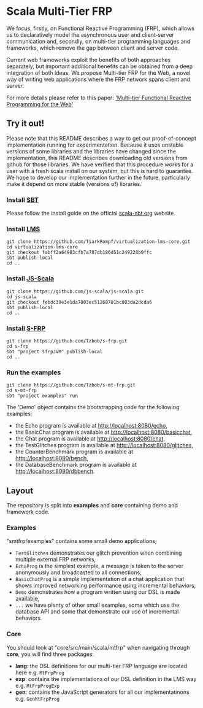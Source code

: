 # Scala Multi-Tier FRP

We focus, firstly, on Functional Reactive Programming (FRP), which allows us to declaratively model the asynchronous user and client-server communication and, secondly, on multi-tier programming languages and frameworks, which remove the gap between client and server code.

Current web frameworks exploit the benefits of both approaches separately, but important additional benefits can be obtained from a deep integration of both ideas.
We propose Multi-tier FRP for the Web, a novel way of writing web applications where the FRP network spans client and server.

For more details please refer to this paper: ['Multi-tier Functional Reactive Programming for the Web'](https://lirias.kuleuven.be/bitstream/123456789/458251/1/sigplanconf-template.pdf) 

## Try it out!

Please note that this README describes a way to get our proof-of-concept
implementation running for experimentation.  Because it uses unstable
versions of some libraries and the libraries have changed since the
implementation, this README describes downloading old versions from
github for those libraries.  We have verified that this procedure
works for a user with a fresh scala install on our system, but this is
hard to guarantee.  We hope to develop our implementation further in
the future, particularly make it depend on more stable (versions of)
libraries.

### Install [SBT](http://www.scala-sbt.org/)

Please follow the install guide on the official [scala-sbt.org](http://www.scala-sbt.org/release/docs/Getting-Started/Setup.html#installing-sbt) website.

### Install [LMS](https://github.com/TiarkRompf/virtualization-lms-core)

    git clone https://github.com/TiarkRompf/virtualization-lms-core.git
    cd virtualization-lms-core
    git checkout fabff2a64983cfb7a787db186d51c249228b9ffc
    sbt publish-local
    cd ..

### Install [JS-Scala](https://github.com/js-scala/js-scala)

    git clone https://github.com/js-scala/js-scala.git
    cd js-scala
    git checkout febdc39e3e1da7803ec51268781bc883da2dcda6
    sbt publish-local
    cd ..

### Install [S-FRP](https://github.com/Tzbob/s-frp)

    git clone https://github.com/Tzbob/s-frp.git
    cd s-frp
    sbt "project sfrpJVM" publish-local
    cd ..

### Run the examples

    git clone https://github.com/Tzbob/s-mt-frp.git
    cd s-mt-frp
    sbt "project examples" run

The 'Demo' object contains the bootstrapping code for the following examples:

- the Echo program is available at [http://localhost:8080/echo](http://localhost:8080/echo),
- the BasicChat program is available at [http://localhost:8080/basicchat](http://localhost:8080/basicchat),
- the Chat program is available at [http://localhost:8080/chat](http://localhost:8080/chat),
- the TestGlitches program is available at [http://localhost:8080/glitches](http://localhost:8080/glitches),
- the CounterBenchmark program is available at [http://localhost:8080/bench](http://localhost:8080/bench),
- the DatabaseBenchmark program is available at [http://localhost:8080/dbbench](http://localhost:8080/dbbench).

## Layout

The repository is split into **examples** and **core** containing demo and framework code.

### Examples

"smtfrp/examples" contains some small demo applications;

- ```TestGlitches``` demonstrates our glitch prevention when combining multiple external FRP networks,
- ```EchoProg``` is the simplest example, a message is taken to the server anonymously and broadcasted to all connections,
- ```BasicChatProg``` is a simple implementation of a chat application that shows improved networking performance using incremental behaviors,
- ```Demo``` demonstrates how a program written using our DSL is made available,
- ```...``` we have plenty of other small examples, some which use the database API and some that demonstrate our use of incremental behaviors.

### Core

You should look at "core/src/main/scala/mtfrp" when navigating through **core**, you will find three packages:

- **lang**: the DSL definitions for our multi-tier FRP language are located here e.g. ```MtFrpProg```
- **exp**: contains the implementations of our DSL definition in the LMS way e.g. ```MtFrpProgExp```
- **gen**: contains the JavaScript generators for all our implementatinons e.g. ```GenMtFrpProg```
